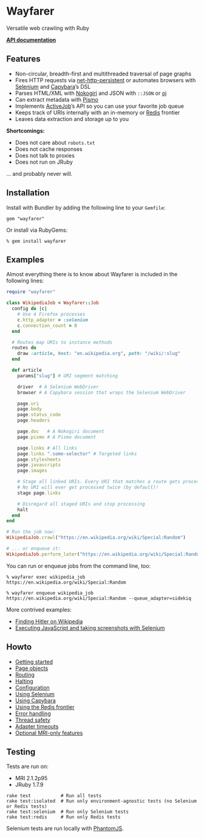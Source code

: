 # Wayfarer
Versatile web crawling with Ruby

[__API documentation__]()

## Features
* Non-circular, breadth-first and multithreaded traversal of page graphs
* Fires HTTP requests via [net-http-persistent](https://github.com/drbrain/net-http-persistent) or automates browsers with [Selenium](https://github.com/seleniumhq/selenium) and [Capybara](https://github.com/jnicklas/capybara)’s DSL
* Parses HTML/XML with [Nokogiri](http://nokogiri.org) and JSON with `::JSON` or [oj](https://github.com/ohler55/oj)
* Can extract metadata with [Pismo](https://github.com/peterc/pismo)
* Implements [ActiveJob](https://github.com/rails/rails/tree/master/activejob)’s API so you can use your favorite job queue
* Keeps track of URIs internally with an in-memory or [Redis]() frontier
* Leaves data extraction and storage up to you

__Shortcomings:__

* Does not care about `robots.txt`
* Does not cache responses
* Does not talk to proxies
* Does not run on JRuby

… and probably never will.

## Installation
Install with Bundler by adding the following line to your `Gemfile`:

```
gem "wayfarer"
```
Or install via RubyGems:

```
% gem install wayfarer
```

## Examples
Almost everything there is to know about Wayfarer is included in the following lines:

```ruby
require "wayfarer"

class WikipediaJob < Wayfarer::Job
  config do |c|
    # Use 4 Firefox processes
    c.http_adapter = :selenium
    c.connection_count = 8
  end

  # Routes map URIs to instance methods
  routes do
    draw :article, host: "en.wikipedia.org", path: "/wiki/:slug"
  end

  def article
    params["slug"] # URI segment matching

    driver  # A Selenium WebDriver
    browser # A Capybara session that wraps the Selenium WebDriver

    page.uri
    page.body
    page.status_code
    page.headers

    page.doc   # A Nokogiri document
    page.pismo # A Pismo document

    page.links # All links
    page.links ".some-selector" # Targeted links
    page.stylesheets
    page.javascripts
    page.images

    # Stage all linked URIs. Every URI that matches a route gets processed
    # No URI will ever get processed twice (by default)!
    stage page.links

    # Disregard all staged URIs and stop processing
    halt
  end
end

# Run the job now:
WikipediaJob.crawl("https://en.wikipedia.org/wiki/Special:Random")

# ... or enqueue it:
WikipediaJob.perform_later("https://en.wikipedia.org/wiki/Special:Random")
```

You can run or enqueue jobs from the command line, too:

```
% wayfarer exec wikipedia_job https://en.wikipedia.org/wiki/Special:Random
```

```
% wayfarer enqueue wikipedia_job https://en.wikipedia.org/wiki/Special:Random --queue_adapter=sidekiq
```


More contrived examples:

* [Finding Hitler on Wikipedia](howto/GETTING_STARTED.md)
* [Executing JavaScript and taking screenshots with Selenium](howto/GETTING_STARTED.md)

## Howto
* [Getting started](guides/GETTING_STARTED.md)
* [Page objects](guides/PAGE_OBJECTS.md)
* [Routing](guides/ROUTING.md)
* [Halting](guides/HALTING.md)
* [Configuration](guides/CONFIGURATION.md)
* [Using Selenium](guides/SELENIUM.md)
* [Using Capybara](guides/CAPYBARA.md)
* [Using the Redis frontier](guides/REDIS_FRONTIER.md)
* [Error handling](guides/ERROR_HANDLING.md)
* [Thread safety](guides/THREAD_SAFETY.md)
* [Adapter timeouts](guides/ADAPTER_TIMEOUTS.md)
* [Optional MRI-only features](guides/MRI_FEATURES.md)

## Testing
Tests are run on:

* MRI 2.1.2p95
* JRuby 1.7.9

```
rake test           # Run all tests
rake test:isolated  # Run only environment-agnostic tests (no Selenium or Redis tests)
rake test:selenium  # Run only Selenium tests
rake test:redis     # Run only Redis tests
```

Selenium tests are run locally with [PhantomJS]().
